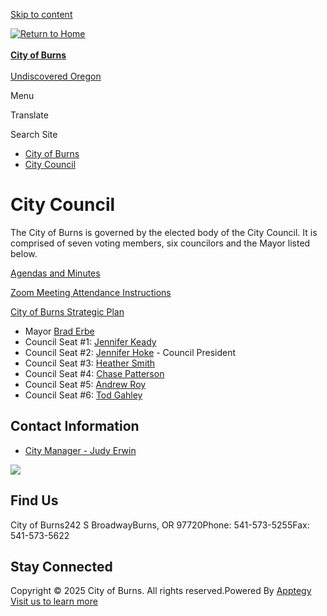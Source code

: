 [Skip to content](https://www.cityofburnsor.gov/o/cob/page/city-council/)

[![Return to Home](https://cmsv2-assets.apptegy.net/uploads/22588/logo/25401/City_of_Burns_OR_Logo.png)  
\
**City of Burns**  
\
Undiscovered Oregon](https://www.cityofburnsor.gov)

Menu

Translate

Search Site

- [City of Burns](https://www.cityofburnsor.gov)
- [City Council](https://www.cityofburnsor.gov/page/city-council)

# City Council

The City of Burns is governed by the elected body of the City Council. It is comprised of seven voting members, six councilors and the Mayor listed below.

[Agendas and Minutes](https://www.cityofburnsor.gov/o/cob/page/agendas-and-minutes)

[Zoom Meeting Attendance Instructions](https://5il.co/2wxyd)

[City of Burns Strategic Plan](https://5il.co/2hcpi)

- Mayor [Brad Erbe](mailto:berbe@cityofburnsor.gov)
- Council Seat #1: [Jennifer Keady](mailto:jkeady@cityofburnsor.gov)
- Council Seat #2: [Jennifer Hoke](mailto:jhoke@cityofburnsor.gov) - Council President
- Council Seat #3: [Heather Smith](mailto:hsmith@cityofburnsor.gov)
- Council Seat #4: [Chase Patterson](mailto:cpatterson@cityofburnsor.gov)
- Council Seat #5: [Andrew Roy](mailto:aroy@cityofburnsor.gov)
- Council Seat #6: [Tod Gahley](mailto:tgahley@cityofburnsor.gov)

## Contact Information

- [City Manager - Judy Erwin](mailto:jerwin@cityofburnsor.gov)

![](https://cmsv2-assets.apptegy.net/uploads/22588/logo/25401/City_of_Burns_OR_Logo.png)

## Find Us

City of Burns242 S BroadwayBurns, OR 97720Phone: 541-573-5255Fax: 541-573-5622

<!--THE END-->

## Stay Connected

Copyright © 2025 City of Burns. All rights reserved.Powered By [Apptegy Visit us to learn more](https://www.apptegy.com)